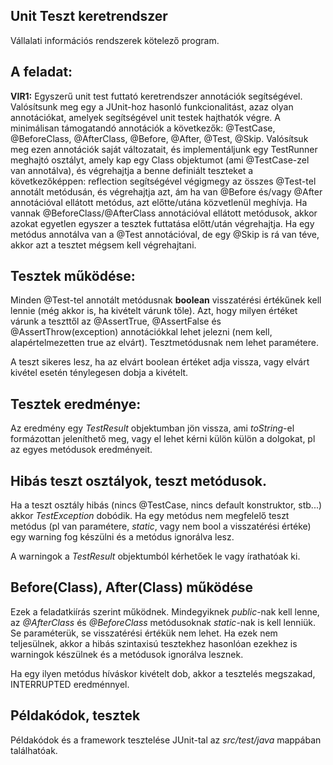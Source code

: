 ## Unit Teszt keretrendszer

Vállalati információs rendszerek kötelező program.

## A feladat:
**VIR1:** Egyszerű unit test futtató keretrendszer annotációk segítségével. Valósítsunk meg egy a 
JUnit-hoz hasonló funkcionalitást, azaz olyan annotációkat, amelyek segítségével unit testek hajthatók 
végre. A minimálisan támogatandó annotációk a következők: @TestCase, @BeforeClass, @AfterClass, @Before, 
@After, @Test, @Skip. Valósítsuk meg ezen annotációk saját változatait, és implementáljunk egy TestRunner 
meghajtó osztályt, amely kap egy Class objektumot (ami @TestCase-zel van annotálva), és végrehajtja a 
benne definiált teszteket a következőképpen: reflection segítségével végigmegy az összes @Test-tel 
annotált metódusán, és végrehajtja azt, ám ha van @Before és/vagy @After annotációval ellátott metódus, 
azt előtte/utána közvetlenül meghívja. Ha vannak @BeforeClass/@AfterClass annotációval ellátott metódusok, 
akkor azokat egyetlen egyszer a tesztek futtatása előtt/után végrehajtja. Ha egy metódus annotálva van 
a @Test annotációval, de egy @Skip is rá van téve, akkor azt a tesztet mégsem kell végrehajtani.

## Tesztek működése:
Minden @Test-tel annotált metódusnak **boolean** visszatérési értékűnek kell lennie (még akkor is, 
ha kivételt várunk tőle). Azt, hogy milyen értéket várunk a teszttől az @AssertTrue, @AssertFalse 
és @AssertThrow(exception) annotációkkal lehet jelezni (nem kell, alapértelmezetten true az elvárt). 
Tesztmetódusnak nem lehet paramétere.

A teszt sikeres lesz, ha az elvárt boolean értéket adja vissza, vagy elvárt kivétel esetén ténylegesen 
dobja a kivételt.

## Tesztek eredménye:
Az eredmény egy *TestResult* objektumban jön vissza, ami *toString*-el formázottan jeleníthető meg, 
vagy el lehet kérni külön külön a dolgokat, pl az egyes metódusok eredményeit.

## Hibás teszt osztályok, teszt metódusok.
Ha a teszt osztály hibás (nincs @TestCase, nincs default konstruktor, stb...) akkor *TestException* 
dobódik. Ha egy metódus nem megfelelő teszt metódus (pl van paramétere, *static*, vagy nem bool a visszatérési 
értéke) egy warning fog készülni és a metódus ignorálva lesz.

A warningok a *TestResult* objektumból kérhetőek le vagy írathatóak ki.

## Before(Class), After(Class) működése
Ezek a feladatkiírás szerint működnek. Mindegyiknek *public*-nak kell lenne, az *@AfterClass* és 
*@BeforeClass* metódusoknak *static*-nak is kell lenniük. Se paraméterük, se visszatérési értékük 
nem lehet. Ha ezek nem teljesülnek, akkor a hibás szintaxisú tesztekhez hasonlóan ezekhez is warningok 
készülnek és a metódusok ignorálva lesznek.

Ha egy ilyen metódus híváskor kivételt dob, akkor a tesztelés megszakad, INTERRUPTED eredménnyel.

## Példakódok, tesztek
Példakódok és a framework tesztelése JUnit-tal az *src/test/java* mappában találhatóak.
